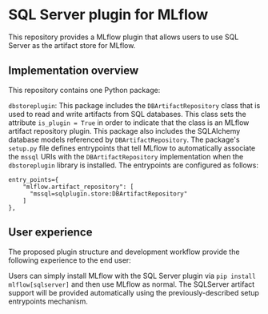 # SQL Server plugin for MLflow

This repository provides a MLflow plugin that allows users to use SQL Server as the artifact store for MLflow.


## Implementation overview
This repository contains one Python package:

`dbstoreplugin`: This package includes the `DBArtifactRepository` class that is used to read and write artifacts from SQL databases. This class sets the attribute `is_plugin = True` in order to indicate that the class is an MLflow artifact repository plugin. This package also includes the SQLAlchemy database models referenced by `DBArtifactRepository`. The package's `setup.py` file defines entrypoints that tell MLflow to automatically associate the `mssql` URIs with the `DBArtifactRepository` implementation when the `dbstoreplugin` library is installed. The entrypoints are configured as follows:

```
entry_points={
    "mlflow.artifact_repository": [
      "mssql=sqlplugin.store:DBArtifactRepository"
    ]
},
```

## User experience

The proposed plugin structure and development workflow provide the following experience to the end user:

Users can simply install MLflow with the SQL Server plugin via `pip install mlflow[sqlserver]` and then use MLflow as normal. The SQLServer artifact support will be provided automatically using the previously-described setup entrypoints mechanism.
